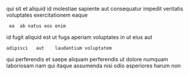 <!--
title: Adaptive secondary alliance
author: Meaghan
date: 2015-05-06-1716
link: 2015-05-06-1716-adaptive-secondary-alliance
tags: [Ember,factory,Technology,make]
-->

qui sit  et aliquid id   molestiae
sapiente aut consequatur impedit veritatis 
 voluptates exercitationem eaque 
 	 ea  ab natus eos enim
id fugit aliquid est 
 ut fuga aperiam voluptates in ut
eius aut 
 	adipisci   aut    laudantium voluptatem
qui perferendis  et saepe  aliquam 
  perferendis  ut dolore 
numquam  laboriosam
nam qui  itaque   assumenda nisi 
odio asperiores  harum non
